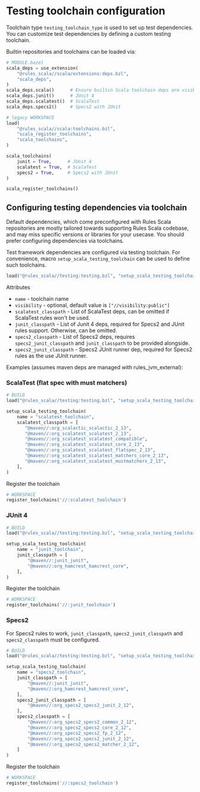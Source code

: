 # Testing toolchain configuration

Toolchain type `testing_toolchain_type` is used to set up test dependencies. You can customize
test dependencies by defining a custom testing toolchain.

Builtin repositories and toolchains can be loaded via:

```py
# MODULE.bazel
scala_deps = use_extension(
    "@rules_scala//scala/extensions:deps.bzl",
    "scala_deps",
)
scala_deps.scala()      # Ensure builtin Scala toolchain deps are visible
scala_deps.junit()      # JUnit 4
scala_deps.scalatest()  # ScalaTest
scala_deps.specs2()     # Specs2 with JUnit

# legacy WORKSPACE
load(
    "@rules_scala//scala:toolchains.bzl",
    "scala_register_toolchains",
    "scala_toolchains",
)

scala_toolchains(
    junit = True,      # JUnit 4
    scalatest = True,  # ScalaTest
    specs2 = True,     # Specs2 with JUnit
)

scala_register_toolchains()
```

## Configuring testing dependencies via toolchain

Default dependencies, which come preconfigured with Rules Scala repositories are mostly tailored
towards supporting Rules Scala codebase, and may miss specific versions or libraries for your
usecase. You should prefer configuring dependencies via toolchains.

Test framework dependencies are configured via testing toolchain. For convenience, macro
`setup_scala_testing_toolchain` can be used to define such toolchains.

```py
load("@rules_scala//testing:testing.bzl", "setup_scala_testing_toolchain")
```

Attributes

- `name` - toolchain name
- `visibility` - optional, default value is `["//visibility:public"]`
- `scalatest_classpath` - List of ScalaTest deps, can be omitted if ScalaTest rules won't be used.
- `junit_classpath` - List of Junit 4 deps, required for Specs2 and JUnit rules support. Otherwise,
  can
  be omitted.
- `specs2_classpath` - List of Specs2 deps, requires `specs2_junit_classpath` and `junit_classpath`
  to be provided alongside.
- `specs2_junit_classpath` - Specs2 JUnit runner dep, required for Specs2 rules as the use JUnit
  runner.

Examples (assumes maven deps are managed with rules_jvm_external):

### ScalaTest (flat spec with must matchers)

```py
# BUILD
load("@rules_scala//testing:testing.bzl", "setup_scala_testing_toolchain")

setup_scala_testing_toolchain(
    name = "scalatest_toolchain",
    scalatest_classpath = [
       "@maven//:org_scalactic_scalactic_2_13",
       "@maven//:org_scalatest_scalatest_2_13",
       "@maven//:org_scalatest_scalatest_compatible",
       "@maven//:org_scalatest_scalatest_core_2_13",
       "@maven//:org_scalatest_scalatest_flatspec_2_13",
       "@maven//:org_scalatest_scalatest_matchers_core_2_13",
       "@maven//:org_scalatest_scalatest_mustmatchers_2_13",
    ],
)
```

Register the toolchain

```py
# WORKSPACE
register_toolchains('//:scalatest_toolchain')
```

### JUnit 4

```py
# BUILD
load("@rules_scala//testing:testing.bzl", "setup_scala_testing_toolchain")

setup_scala_testing_toolchain(
    name = "junit_toolchain",
    junit_classpath = [
        "@maven//:junit_junit",
        "@maven//:org_hamcrest_hamcrest_core",
    ],
)
```

Register the toolchain

```py
# WORKSPACE
register_toolchains('//:junit_toolchain')
```

### Specs2

For Specs2 rules to work, `junit_classpath`, `specs2_junit_classpath` and `specs2_classpath` must
be configured.

```py
# BUILD
load("@rules_scala//testing:testing.bzl", "setup_scala_testing_toolchain")

setup_scala_testing_toolchain(
    name = "specs2_toolchain",
    junit_classpath = [
        "@maven//:junit_junit",
        "@maven//:org_hamcrest_hamcrest_core",
    ],
    specs2_junit_classpath = [
        "@maven//:org_specs2_specs2_junit_2_12",
    ],
    specs2_classpath = [
        "@maven//:org_specs2_specs2_common_2_12",
        "@maven//:org_specs2_specs2_core_2_12",
        "@maven//:org_specs2_specs2_fp_2_12",
        "@maven//:org_specs2_specs2_junit_2_12",
        "@maven//:org_specs2_specs2_matcher_2_12",
    ]
)
```

Register the toolchain

```py
# WORKSPACE
register_toolchains('//:specs2_toolchain')
```
